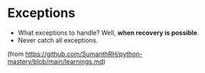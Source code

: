# Exceptions

- What exceptions to handle? Well, **when recovery is possible**.
- Never catch all exceptions.

(from <https://github.com/SumanthRH/python-mastery/blob/main/learnings.md>)
